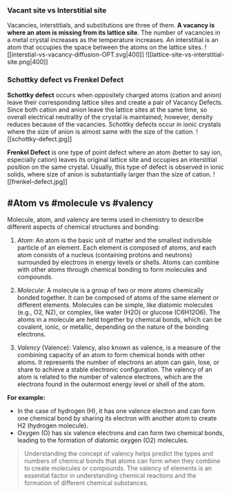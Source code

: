 


### Vacant site vs Interstitial site 
 Vacancies, interstitials, and substitutions are three of them. **A vacancy is where an atom is missing from its lattice site**. The number of vacancies in a metal crystal increases as the temperature increases. An interstitial is an atom that occupies the space between the atoms on the lattice sites.
 ![[interstial-vs-vacancy-diffusion-OPT.svg|400]]
 ![[lattice-site-vs-interstitial-site.png|400]]

### Schottky defect vs Frenkel Defect

 **Schottky defect** occurs when oppositely charged atoms (cation and anion) leave their corresponding lattice sites and create a pair of Vacancy Defects. Since both cation and anion leave the lattice sites at the same time, so overall electrical neutrality of the crystal is maintained; however, density reduces because of the vacancies. Schottky defects occur in ionic crystals where the size of anion is almost same with the size of the cation.
![[schottky-defect.jpg]]

 **Frenkel Defect** is one type of point defect where an atom (better to say ion, especially cation) leaves its original lattice site and occupies an interstitial position on the same crystal. Usually, this type of defect is observed in ionic solids, where size of anion is substantially larger than the size of cation.
![[frenkel-defect.jpg]]


## #Atom vs #molecule vs #valency

Molecule, atom, and valency are terms used in chemistry to describe different aspects of chemical structures and bonding:

1. *Atom*: An atom is the basic unit of matter and the smallest indivisible particle of an element. Each element is composed of atoms, and each atom consists of a nucleus (containing protons and neutrons) surrounded by electrons in energy levels or shells. Atoms can combine with other atoms through chemical bonding to form molecules and compounds.
    
2. *Molecule*: A molecule is a group of two or more atoms chemically bonded together. It can be composed of atoms of the same element or different elements. Molecules can be simple, like diatomic molecules (e.g., O2, N2), or complex, like water (H2O) or glucose (C6H12O6). The atoms in a molecule are held together by chemical bonds, which can be covalent, ionic, or metallic, depending on the nature of the bonding electrons.
    
3. *Valency* (Valence): Valency, also known as valence, is a measure of the combining capacity of an atom to form chemical bonds with other atoms. It represents the number of electrons an atom can gain, lose, or share to achieve a stable electronic configuration. The valency of an atom is related to the number of valence electrons, which are the electrons found in the outermost energy level or shell of the atom.
    

**For example:**

- In the case of hydrogen (H), it has one valence electron and can form one chemical bond by sharing its electron with another atom to create H2 (hydrogen molecule).
- Oxygen (O) has six valence electrons and can form two chemical bonds, leading to the formation of diatomic oxygen (O2) molecules.

> Understanding the concept of valency helps predict the types and numbers of chemical bonds that atoms can form when they combine to create molecules or compounds. The valency of elements is an essential factor in understanding chemical reactions and the formation of different chemical substances.